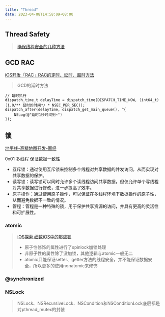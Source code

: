 ```yaml
---
title: "Thread"
date: 2023-04-08T14:58:09+08:00
---
```


## Thread Safety

> [确保线程安全的几种方法](https://developer.aliyun.com/article/254282?spm=a2c6h.13262185.profile.388.699e167e7REVuk)

## GCD RAC

[iOS开发「RAC」RAC的定时、延时、超时方法](https://www.jianshu.com/p/d5b90f08f2fc)

> GCD的延时方法

```objc
// 延时执行
dispatch_time_t delayTime = dispatch_time(DISPATCH_TIME_NOW, (int64_t)(1.0/** 延时的时间*/ * NSEC_PER_SEC));
dispatch_after(delayTime, dispatch_get_main_queue(), ^{
    NSLog(@"延时1秒时间到~")
});
```

## 锁

[地平线-高精地图开发-面经](https://www.nowcoder.com/discuss/496072248986443776?sourceSSR=search)

0x01 多线程 保证数据一致性
* 互斥锁：通过使用互斥锁来控制多个线程对共享数据的并发访问，从而实现对共享数据的保护。
* 读写锁：读写锁可以同时允许多个读线程访问共享数据，但仅允许单个写线程对共享数据进行修改，进一步提高了效率。
* 原子操作：通过使用原子操作，可以保证在多线程环境下数据操作的原子性，从而避免数据不一致的情况。
* 管程：管程是一种特殊的锁，用于保护共享资源的访问，并具有更高的灵活性和可扩展性。


### atomic

> [iOS探索 细数iOS中的那些锁](https://juejin.cn/post/6844904167010467854)
>
> * 原子性修饰的属性进行了spinlock加锁处理
> * 非原子性的属性除了没加锁，其他逻辑与atomic一般无二
> * atomic只能保证setter、getter方法的线程安全，并不能保证数据安全，所以更多的使用nonatomic来修饰

### @synchronized

### NSLock

> NSLock、NSRecursiveLock、NSCondition和NSConditionLock底层都是对pthread_mutex的封装